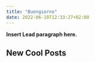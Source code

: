```yaml
---
title: "Buongiorno"
date: 2022-06-18T12:33:27+02:00
---
```


**Insert Lead paragraph here.**

## New Cool Posts
